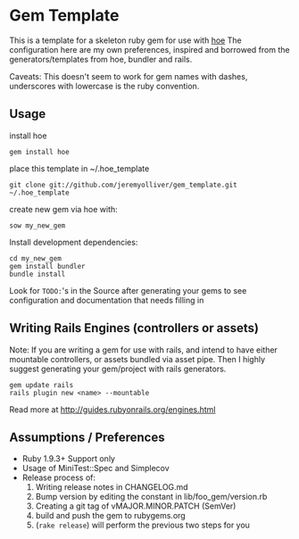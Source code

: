 Gem Template
============

This is a template for a skeleton ruby gem for use with [hoe](http://github.com/seattlerb/hoe)
The configuration here are my own preferences, inspired and borrowed from the generators/templates from hoe, bundler and rails.

Caveats: This doesn't seem to work for gem names with dashes, underscores with lowercase is the ruby convention.

Usage
-----

install hoe

    gem install hoe

place this template in ~/.hoe_template

    git clone git://github.com/jeremyolliver/gem_template.git ~/.hoe_template

create new gem via hoe with:

    sow my_new_gem

Install development dependencies:

    cd my_new_gem
    gem install bundler
    bundle install

Look for `TODO:`'s in the Source after generating your gems to see configuration and documentation that needs filling in
    
Writing Rails Engines (controllers or assets)
---------------------------------------------

Note: If you are writing a gem for use with rails, and intend to have either mountable controllers, or assets bundled via asset pipe. Then I highly suggest generating your gem/project with rails generators.

    gem update rails
    rails plugin new <name> --mountable

Read more at http://guides.rubyonrails.org/engines.html


Assumptions / Preferences
-------------------------

* Ruby 1.9.3+ Support only
* Usage of MiniTest::Spec and Simplecov
* Release process of:    
  1. Writing release notes in CHANGELOG.md
  2. Bump version by editing the constant in lib/foo_gem/version.rb
  3. Creating a git tag of vMAJOR.MINOR.PATCH (SemVer)
  4. build and push the gem to rubygems.org
  5. (`rake release`) will perform the previous two steps for you

